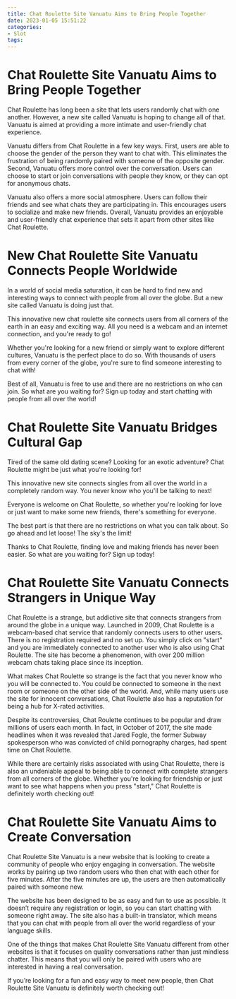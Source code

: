 ```yaml
---
title: Chat Roulette Site Vanuatu Aims to Bring People Together
date: 2023-01-05 15:51:22
categories:
- Slot
tags:
---
```



#  Chat Roulette Site Vanuatu Aims to Bring People Together

Chat Roulette has long been a site that lets users randomly chat with one another. However, a new site called Vanuatu is hoping to change all of that. Vanuatu is aimed at providing a more intimate and user-friendly chat experience.

Vanuatu differs from Chat Roulette in a few key ways. First, users are able to choose the gender of the person they want to chat with. This eliminates the frustration of being randomly paired with someone of the opposite gender. Second, Vanuatu offers more control over the conversation. Users can choose to start or join conversations with people they know, or they can opt for anonymous chats.

Vanuatu also offers a more social atmosphere. Users can follow their friends and see what chats they are participating in. This encourages users to socialize and make new friends. Overall, Vanuatu provides an enjoyable and user-friendly chat experience that sets it apart from other sites like Chat Roulette.

#  New Chat Roulette Site Vanuatu Connects People Worldwide

In a world of social media saturation, it can be hard to find new and interesting ways to connect with people from all over the globe. But a new site called Vanuatu is doing just that.

This innovative new chat roulette site connects users from all corners of the earth in an easy and exciting way. All you need is a webcam and an internet connection, and you're ready to go!

Whether you're looking for a new friend or simply want to explore different cultures, Vanuatu is the perfect place to do so. With thousands of users from every corner of the globe, you're sure to find someone interesting to chat with!

Best of all, Vanuatu is free to use and there are no restrictions on who can join. So what are you waiting for? Sign up today and start chatting with people from all over the world!

#  Chat Roulette Site Vanuatu Bridges Cultural Gap

Tired of the same old dating scene? Looking for an exotic adventure? Chat Roulette might be just what you're looking for!

This innovative new site connects singles from all over the world in a completely random way. You never know who you'll be talking to next!

Everyone is welcome on Chat Roulette, so whether you're looking for love or just want to make some new friends, there's something for everyone.

The best part is that there are no restrictions on what you can talk about. So go ahead and let loose! The sky's the limit!

Thanks to Chat Roulette, finding love and making friends has never been easier. So what are you waiting for? Sign up today!

#  Chat Roulette Site Vanuatu Connects Strangers in Unique Way

Chat Roulette is a strange, but addictive site that connects strangers from around the globe in a unique way. Launched in 2009, Chat Roulette is a webcam-based chat service that randomly connects users to other users. There is no registration required and no set up. You simply click on "start" and you are immediately connected to another user who is also using Chat Roulette. The site has become a phenomenon, with over 200 million webcam chats taking place since its inception.

What makes Chat Roulette so strange is the fact that you never know who you will be connected to. You could be connected to someone in the next room or someone on the other side of the world. And, while many users use the site for innocent conversations, Chat Roulette also has a reputation for being a hub for X-rated activities.

Despite its controversies, Chat Roulette continues to be popular and draw millions of users each month. In fact, in October of 2017, the site made headlines when it was revealed that Jared Fogle, the former Subway spokesperson who was convicted of child pornography charges, had spent time on Chat Roulette.

While there are certainly risks associated with using Chat Roulette, there is also an undeniable appeal to being able to connect with complete strangers from all corners of the globe. Whether you're looking for friendship or just want to see what happens when you press "start," Chat Roulette is definitely worth checking out!

#   Chat Roulette Site Vanuatu Aims to Create Conversation

Chat Roulette Site Vanuatu is a new website that is looking to create a community of people who enjoy engaging in conversation. The website works by pairing up two random users who then chat with each other for five minutes. After the five minutes are up, the users are then automatically paired with someone new.

The website has been designed to be as easy and fun to use as possible. It doesn’t require any registration or login, so you can start chatting with someone right away. The site also has a built-in translator, which means that you can chat with people from all over the world regardless of your language skills.

One of the things that makes Chat Roulette Site Vanuatu different from other websites is that it focuses on quality conversations rather than just mindless chatter. This means that you will only be paired with users who are interested in having a real conversation.

If you’re looking for a fun and easy way to meet new people, then Chat Roulette Site Vanuatu is definitely worth checking out!